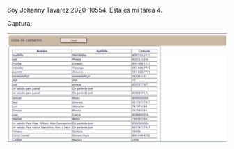 Soy Johanny Tavarez 2020-10554. Esta es mi tarea 4.

Captura: 

![Agenda React](/imagenes/principal.png)